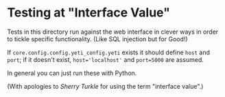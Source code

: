 # Testing at "Interface Value"

Tests in this directory run against the web interface in clever ways in order to tickle specific 
functionality. (Like SQL injection but for Good!)

If `core.config.config.yeti_config.yeti` exists it should define `host` and `port`; if it doesn't
exist, `host='localhost'` and `port=5000` are assumed.

In general you can just run these with Python.

(With apologies to _Sherry Turkle_ for using the term "interface value".)
